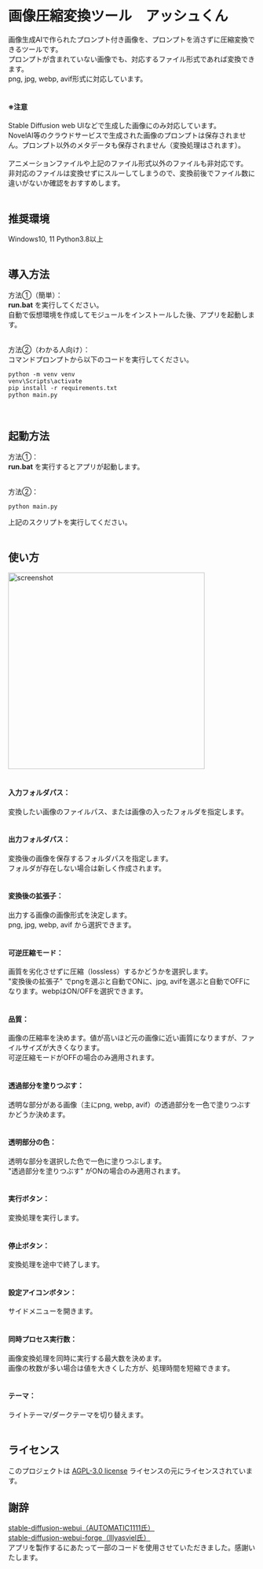 
# 画像圧縮変換ツール　アッシュくん

画像生成AIで作られたプロンプト付き画像を、プロンプトを消さずに圧縮変換できるツールです。<br>
プロンプトが含まれていない画像でも、対応するファイル形式であれば変換できます。<br>
png, jpg, webp, avif形式に対応しています。<br><br>

#### ※注意
Stable Diffusion web UIなどで生成した画像にのみ対応しています。<br>
NovelAI等のクラウドサービスで生成された画像のプロンプトは保存されません。プロンプト以外のメタデータも保存されません（変換処理はされます）。<br>
<br>
アニメーションファイルや上記のファイル形式以外のファイルも非対応です。<br>
非対応のファイルは変換せずにスルーしてしまうので、変換前後でファイル数に違いがないか確認をおすすめします。
<br><br>

## 推奨環境
Windows10, 11
Python3.8以上<br><br>

## 導入方法
方法①（簡単）：<br>
<b>run.bat</b> を実行してください。<br>
自動で仮想環境を作成してモジュールをインストールした後、アプリを起動します。
<br><br>

方法②（わかる人向け）：<br>
コマンドプロンプトから以下のコードを実行してください。<br>
```
python -m venv venv
venv\Scripts\activate
pip install -r requirements.txt
python main.py
```
<br>

## 起動方法
方法①：<br>
<b>run.bat</b> を実行するとアプリが起動します。
<br><br>

方法②：<br>
```
python main.py
```
上記のスクリプトを実行してください。
<br><br>


## 使い方
<img width="400" alt="screenshot" src="https://github.com/takep6/image-converter-with-prompt/assets/74190436/e32ca137-2339-464d-8a5d-4a6b9aaddb25">
<br><br>

#### 入力フォルダパス：
変換したい画像のファイルパス、または画像の入ったフォルダを指定します。
<br><br>

#### 出力フォルダパス：
変換後の画像を保存するフォルダパスを指定します。<br>
フォルダが存在しない場合は新しく作成されます。
<br><br>

#### 変換後の拡張子：
出力する画像の画像形式を決定します。<br>
png, jpg, webp, avif から選択できます。
<br><br>

#### 可逆圧縮モード：
画質を劣化させずに圧縮（lossless）するかどうかを選択します。<br>
"変換後の拡張子" でpngを選ぶと自動でONに、jpg, avifを選ぶと自動でOFFになります。webpはON/OFFを選択できます。
<br><br>

#### 品質：
画像の圧縮率を決めます。値が高いほど元の画像に近い画質になりますが、ファイルサイズが大きくなります。<br>
可逆圧縮モードがOFFの場合のみ適用されます。
<br><br>

#### 透過部分を塗りつぶす：
透明な部分がある画像（主にpng, webp, avif）の透過部分を一色で塗りつぶすかどうか決めます。
<br><br>

#### 透明部分の色：
透明な部分を選択した色で一色に塗りつぶします。<br>
"透過部分を塗りつぶす" がONの場合のみ適用されます。
<br><br>

#### 実行ボタン：
変換処理を実行します。
<br><br>

#### 停止ボタン：
変換処理を途中で終了します。
<br><br>

#### 設定アイコンボタン：
サイドメニューを開きます。
<br><br>

#### 同時プロセス実行数：
画像変換処理を同時に実行する最大数を決めます。<br>
画像の枚数が多い場合は値を大きくした方が、処理時間を短縮できます。
<br><br>

#### テーマ：
ライトテーマ/ダークテーマを切り替えます。
<br><br>

## ライセンス
このプロジェクトは [AGPL-3.0 license](LICENSE.txt) ライセンスの元にライセンスされています。

## 謝辞
[stable-diffusion-webui（AUTOMATIC1111氏）](https://github.com/AUTOMATIC1111/stable-diffusion-webui)<br>
[stable-diffusion-webui-forge（lllyasviel氏）](https://github.com/lllyasviel/stable-diffusion-webui-forge)<br>
アプリを製作するにあたって一部のコードを使用させていただきました。感謝いたします。






